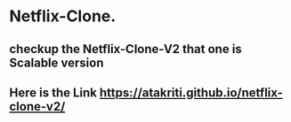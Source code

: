# Netflix-Clone.
## checkup the Netflix-Clone-V2 that one is Scalable version 
## Here is the Link https://atakriti.github.io/netflix-clone-v2/
